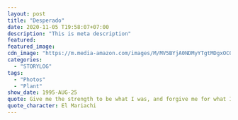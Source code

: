 ```yaml
---
layout: post
title: "Desperado"
date: 2020-11-05 T19:58:07+07:00
description: "This is meta description"
featured:
featured_image:
cdn_image: "https://m.media-amazon.com/images/M/MV5BYjA0NDMyYTgtMDgxOC00NGE0LWJkOTQtNDRjMjEzZmU0ZTQ3XkEyXkFqcGdeQXVyMTQxNzMzNDI@._V1_.jpg"
categories:
  - "STORYLOG"
tags:
  - "Photos"
  - "Plant"
show_date: 1995-AUG-25
quote: Give me the strength to be what I was, and forgive me for what I am.
quote_character: El Mariachi
---
```


